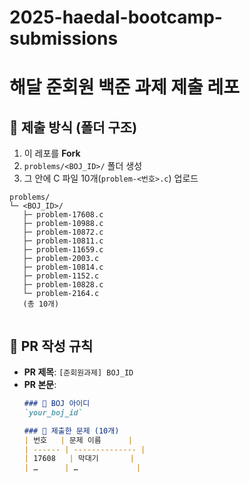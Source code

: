 # 2025-haedal-bootcamp-submissions

# 해달 준회원 백준 과제 제출 레포

## 📁 제출 방식 (폴더 구조)
1. 이 레포를 **Fork**  
2. `problems/<BOJ_ID>/` 폴더 생성  
3. 그 안에 C 파일 10개(`problem-<번호>.c`) 업로드  

```text
problems/
└─ <BOJ_ID>/
   ├─ problem-17608.c
   ├─ problem-10988.c
   ├─ problem-10872.c
   ├─ problem-10811.c
   ├─ problem-11659.c
   ├─ problem-2003.c
   ├─ problem-10814.c
   ├─ problem-1152.c
   ├─ problem-10828.c
   └─ problem-2164.c
   (총 10개)
       
```


## 📌 PR 작성 규칙
- **PR 제목**: `[준회원과제] BOJ_ID`  
- **PR 본문**:
  ```markdown
  ### 👤 BOJ 아이디
  `your_boj_id`

  ### 📒 제출한 문제 (10개)
  | 번호   | 문제 이름      |
  | ------ | -------------- |
  | 17608   | 막대기       |
  | …      | …             |
